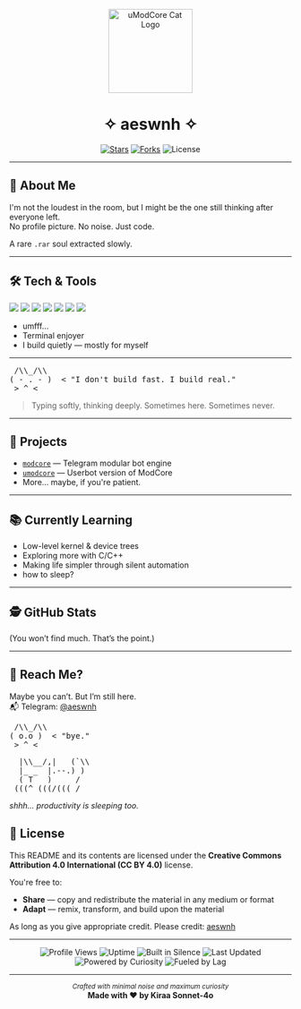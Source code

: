 <p align="center">
  <img src="https://github.com/images/mona-whisper.gif" alt="uModCore Cat Logo" width="150"/>
</p>

<h1 align="center">
  <b>✧ aeswnh ✧</b>
</h1>

<p align="center">
  <a href="https://github.com/aeswnh/aeswnh"><img src="https://img.shields.io/github/stars/aeswnh/aeswnh?style=flat-square&color=yellow" alt="Stars"/></a>
  <a href="https://github.com/aeswnh/aeswnh/fork"><img src="https://img.shields.io/github/forks/aeswnh/aeswnh?style=flat-square&color=orange" alt="Forks"/></a>
  <img src="https://img.shields.io/github/license/aeswnh/aeswnh?style=flat-square&color=lightgrey" alt="License"/>
</p>

---

## 🌱 About Me
I'm not the loudest in the room, but I might be the one still thinking after everyone left.  
No profile picture. No noise. Just code.

A rare `.rar` soul extracted slowly.

---

## 🛠️ Tech & Tools
<p>
  <img src="https://img.shields.io/badge/Linux-000000?style=flat-square&logo=linux&logoColor=white"/>
  <img src="https://img.shields.io/badge/Python-3670A0?style=flat-square&logo=python&logoColor=ffdd54"/>
  <img src="https://img.shields.io/badge/Node.js-339933?style=flat-square&logo=nodedotjs&logoColor=white"/>
  <img src="https://img.shields.io/badge/Bash-4EAA25?style=flat-square&logo=gnubash&logoColor=white"/>
  <img src="https://img.shields.io/badge/C-00599C?style=flat-square&logo=c&logoColor=white"/>
  <img src="https://img.shields.io/badge/C++-00599C?style=flat-square&logo=c%2B%2B&logoColor=white"/>
  <img src="https://img.shields.io/badge/Markdown-000000?style=flat-square&logo=markdown&logoColor=white"/>
</p>

- umfff...  
- Terminal enjoyer  
- I build quietly — mostly for myself

---

<p align="center">
<pre>
 /\\_/\\ 
( - . - )  < "I don't build fast. I build real."
 > ^ <
</pre>
</p>

<blockquote>
  Typing softly, thinking deeply.  
  Sometimes here. Sometimes never.
</blockquote>

---

## 📂 Projects
- [`modcore`](https://github.com/aeswnh/modcore) — Telegram modular bot engine  
- [`umodcore`](https://github.com/aeswnh/umodcore) — Userbot version of ModCore  
- More... maybe, if you're patient.

---

## 📚 Currently Learning
- Low-level kernel & device trees  
- Exploring more with C/C++  
- Making life simpler through silent automation
- how to sleep?

---

## 🕵️ GitHub Stats
(You won’t find much. That’s the point.)

---

## 🌙 Reach Me?
Maybe you can’t. But I’m still here.  
📬 Telegram: [@aeswnh](https://t.me/aeswnh)

<p align="center">
<pre>
 /\\_/\\
( o.o )  < "bye."
 > ^ <
</pre>
</p>

<p align="center">
<pre>
  |\\__/,|   (`\\
  |_ _  |.--.) )
  ( T   )     /
 (((^_(((/(((_/
</pre>
<i>shhh... productivity is sleeping too.</i>

## 📄 License

This README and its contents are licensed under the **Creative Commons Attribution 4.0 International (CC BY 4.0)** license.

You're free to:

* **Share** — copy and redistribute the material in any medium or format
* **Adapt** — remix, transform, and build upon the material

As long as you give appropriate credit. Please credit: [aeswnh](https://github.com/aeswnh)

---


<p align="center">
  <img src="https://komarev.com/ghpvc/?username=aeswnh&style=flat-square&color=blue" alt="Profile Views"/>
  <img src="https://img.shields.io/badge/uptime-24%2F7-44cc11?style=flat-square" alt="Uptime"/>
  <img src="https://img.shields.io/badge/built%20in-silence-blueviolet?style=flat-square" alt="Built in Silence"/>
  <img src="https://img.shields.io/badge/last%20updated-June%2029%2C%202025-informational?style=flat-square" alt="Last Updated"/>
  <img src="https://img.shields.io/badge/powered%20by-curiosity-ff69b4?style=flat-square" alt="Powered by Curiosity"/>
  <img src="https://img.shields.io/badge/fueled%20by-lag-9cf?style=flat-square" alt="Fueled by Lag"/>
</p>

---

<p align="center">
  <sub><i>Crafted with minimal noise and maximum curiosity</i></sub><br/>
  <b>Made with ❤ by Kiraa Sonnet-4o</b>
</p>
